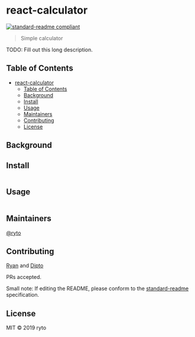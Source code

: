 # react-calculator

[![standard-readme compliant](https://img.shields.io/badge/standard--readme-OK-green.svg?style=flat-square)](https://github.com/RichardLitt/standard-readme)

> Simple calculator

TODO: Fill out this long description.

## Table of Contents

- [react-calculator](#react-calculator)
  - [Table of Contents](#table-of-contents)
  - [Background](#background)
  - [Install](#install)
  - [Usage](#usage)
  - [Maintainers](#maintainers)
  - [Contributing](#contributing)
  - [License](#license)

## Background

## Install

```
```

## Usage

```
```

## Maintainers

[@ryto](https://github.com/ryto)

## Contributing

[Ryan](https://github.com/rvvergara) and [Dipto](https://github.com/dipto0321)

PRs accepted.

Small note: If editing the README, please conform to the [standard-readme](https://github.com/RichardLitt/standard-readme) specification.

## License

MIT © 2019 ryto
